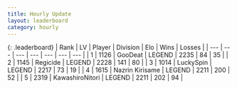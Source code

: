 ```yaml
---
title: Hourly Update
layout: leaderboard
category: hourly
---
```


{: .leaderboard}
| Rank | LV | Player | Division | Elo | Wins | Losses |
| --- | --- | --- | --- | --- | --- | --- |
| <span data-change="1">1</span> | 1126 | <span title="ID: 416373">GooDeat</span> | LEGEND | <span data-change="9">2235</span> | <span data-change="1">84</span> | <span data-change="0">35</span> |
| <span data-change="-1">2</span> | 1145 | <span title="ID: 353063">Regicide</span> | LEGEND | <span data-change="0">2228</span> | <span data-change="0">141</span> | <span data-change="0">80</span> |
| <span data-change="1">3</span> | 1014 | <span title="ID: 498412">LuckySpin</span> | LEGEND | <span data-change="0">2217</span> | <span data-change="0">73</span> | <span data-change="0">19</span> |
| <span data-change="-1">4</span> | 1615 | <span title="ID: 315148">Nazrin Kirisame</span> | LEGEND | <span data-change="-7">2211</span> | <span data-change="4">200</span> | <span data-change="2">52</span> |
| <span data-change="0">5</span> | 2319 | <span title="ID: 164871">KawashiroNitori</span> | LEGEND | <span data-change="0">2211</span> | <span data-change="0">202</span> | <span data-change="0">94</span> |